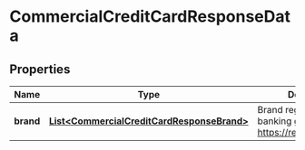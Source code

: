 
# CommercialCreditCardResponseData

## Properties
Name | Type | Description | Notes
------------ | ------------- | ------------- | -------------
**brand** | [**List&lt;CommercialCreditCardResponseBrand&gt;**](CommercialCreditCardResponseBrand.md) | Brand registered by the banking group at https://register.fca.org.uk/ | 



